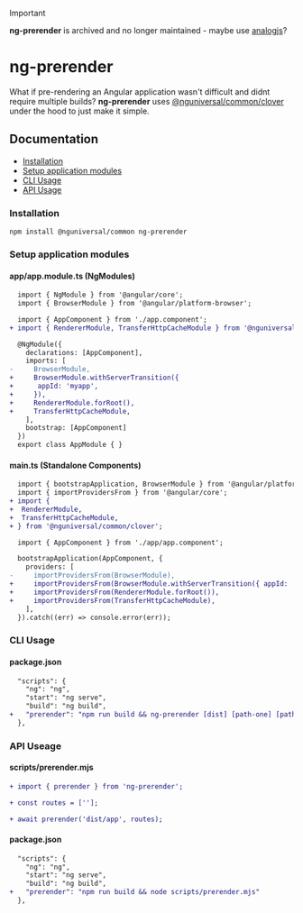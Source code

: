 > [!IMPORTANT] 
> **ng-prerender** is archived and no longer maintained - maybe use [analogjs](https://analogjs.org/)?

# ng-prerender

What if pre-rendering an Angular application wasn't difficult and didnt require multiple builds? **ng-prerender** uses [@nguniversal/common/clover](https://github.com/angular/universal/tree/main/modules/common/clover) under the hood to just make it simple.

## Documentation

- [Installation]((#installation))
- [Setup application modules](#setup-application-modules)
- [CLI Usage](#cli-usage)
- [API Usage](#api-useage)

### Installation

``` shell
npm install @nguniversal/common ng-prerender
```

### Setup application modules

#### app/app.module.ts (NgModules)

``` diff
  import { NgModule } from '@angular/core';
  import { BrowserModule } from '@angular/platform-browser';

  import { AppComponent } from './app.component';
+ import { RendererModule, TransferHttpCacheModule } from '@nguniversal/common/clover';

  @NgModule({
    declarations: [AppComponent],
    imports: [
-     BrowserModule,
+     BrowserModule.withServerTransition({
+      appId: 'myapp',
+     }),
+     RendererModule.forRoot(),
+     TransferHttpCacheModule,
    ],
    bootstrap: [AppComponent]
  })
  export class AppModule { }
```

#### main.ts (Standalone Components)

``` diff
  import { bootstrapApplication, BrowserModule } from '@angular/platform-browser';
  import { importProvidersFrom } from '@angular/core';
+ import {
+  RendererModule,
+  TransferHttpCacheModule,
+ } from '@nguniversal/common/clover';

  import { AppComponent } from './app/app.component';

  bootstrapApplication(AppComponent, {
    providers: [
-     importProvidersFrom(BrowserModule),
+     importProvidersFrom(BrowserModule.withServerTransition({ appId: 'app' })),
+     importProvidersFrom(RendererModule.forRoot()),
+     importProvidersFrom(TransferHttpCacheModule),
    ],
  }).catch((err) => console.error(err));
```

### CLI Usage

#### package.json

``` diff
  "scripts": {
    "ng": "ng",
    "start": "ng serve",
    "build": "ng build",
+   "prerender": "npm run build && ng-prerender [dist] [path-one] [path-two] [path-three] ..."
  },
```

### API Useage

#### scripts/prerender.mjs

``` diff
+ import { prerender } from 'ng-prerender';

+ const routes = [''];

+ await prerender('dist/app', routes);
```

#### package.json

``` diff
  "scripts": {
    "ng": "ng",
    "start": "ng serve",
    "build": "ng build",
+   "prerender": "npm run build && node scripts/prerender.mjs"
  },
```
